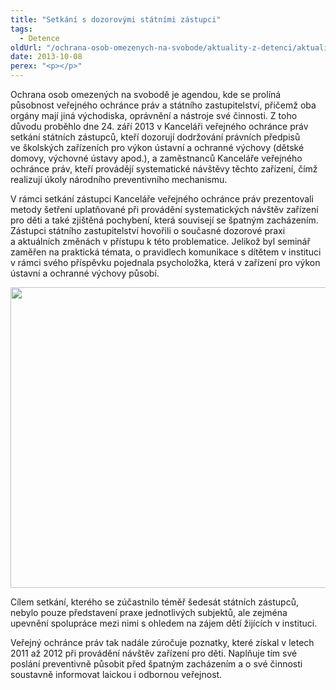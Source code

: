 ```yaml
---
title: "Setkání s dozorovými státními zástupci"
tags:
  - Detence
oldUrl: "/ochrana-osob-omezenych-na-svobode/aktuality-z-detenci/aktuality-z-detenci-2013/setkani-s-dozorovymi-statnimi-zastupci/"
date: 2013-10-08
perex: "<p></p>"
---
```


<!-- imported from the old website -->

<p>Ochrana osob omezených na svobodě je agendou, kde se prolíná působnost veřejného ochránce práv a státního zastupitelství, přičemž oba orgány mají jiná východiska, oprávnění a nástroje své činnosti. Z toho důvodu proběhlo dne 24. září 2013 v Kanceláři veřejného ochránce práv setkání státních zástupců, kteří dozorují dodržování právních předpisů ve školských zařízeních pro výkon ústavní a ochranné výchovy (dětské domovy, výchovné ústavy apod.), a zaměstnanců Kanceláře veřejného ochránce práv, kteří provádějí systematické návštěvy těchto zařízení, čímž realizují úkoly národního preventivního mechanismu.</p><p>V rámci setkání zástupci Kanceláře veřejného ochránce práv prezentovali metody šetření uplatňované při provádění systematických návštěv zařízení pro děti a také zjištěná pochybení, která souvisejí se špatným zacházením. Zástupci státního zastupitelství hovořili o současné dozorové praxi a aktuálních změnách v přístupu k této problematice. Jelikož byl seminář zaměřen na praktická témata, o pravidlech komunikace s dítětem v instituci v rámci svého příspěvku pojednala psycholožka, která v zařízení pro výkon ústavní a ochranné výchovy působí.</p><p><img src="https://www.ochrance.cz/uploads/RTEmagicC_statni-zastupci1.jpg.jpg" height="481" width="604" alt="" /></p><p>Cílem setkání, kterého se zúčastnilo téměř šedesát státních zástupců, nebylo pouze představení praxe jednotlivých subjektů, ale zejména upevnění spolupráce mezi nimi s ohledem na zájem dětí žijících v instituci.</p><p>Veřejný ochránce práv tak nadále zúročuje poznatky, které získal v letech 2011 až 2012 při provádění návštěv zařízení pro děti. Naplňuje tím své poslání preventivně působit před špatným zacházením a o své činnosti soustavně informovat laickou i odbornou veřejnost.</p>
